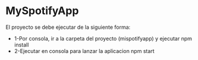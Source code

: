 MySpotifyApp
=============

El proyecto se debe ejecutar de la siguiente forma:

+ 1-Por consola, ir a la carpeta del proyecto (mispotifyapp) y ejecutar npm install
+ 2-Ejecutar en consola para lanzar la aplicacion npm start
